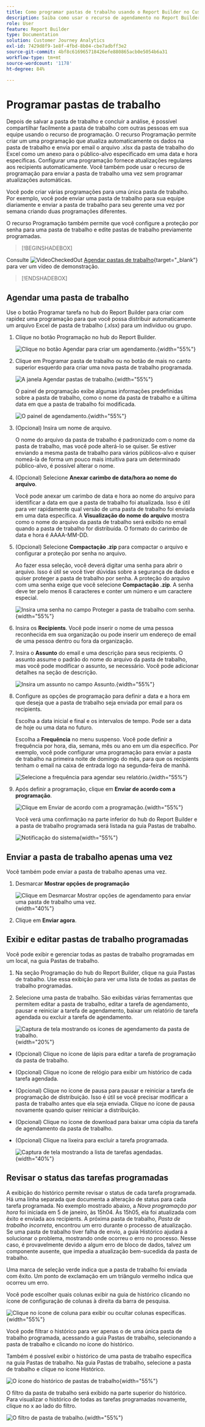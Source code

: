 ```yaml
---
title: Como programar pastas de trabalho usando o Report Builder no Customer Journey Analytics
description: Saiba como usar o recurso de agendamento no Report Builder
role: User
feature: Report Builder
type: Documentation
solution: Customer Journey Analytics
exl-id: 7429d8f9-1e8f-4fbd-8b04-cbe7adbff3e2
source-git-commit: 4bf8c616965718426efe880865acb0e5054b6a31
workflow-type: tm+mt
source-wordcount: '1178'
ht-degree: 84%

---
```


# Programar pastas de trabalho

Depois de salvar a pasta de trabalho e concluir a análise, é possível compartilhar facilmente a pasta de trabalho com outras pessoas em sua equipe usando o recurso de programação. O recurso Programação permite criar um uma programação que atualiza automaticamente os dados na pasta de trabalho e envia por email o arquivo .xlsx da pasta de trabalho do Excel como um anexo para o público-alvo especificado em uma data e hora específicas. Configurar uma programação fornece atualizações regulares aos recipients automaticamente. Você também pode usar o recurso de programação para enviar a pasta de trabalho uma vez sem programar atualizações automáticas.

Você pode criar várias programações para uma única pasta de trabalho. Por exemplo, você pode enviar uma pasta de trabalho para sua equipe diariamente e enviar a pasta de trabalho para seu gerente uma vez por semana criando duas programações diferentes.

O recurso Programação também permite que você configure a proteção por senha para uma pasta de trabalho e edite pastas de trabalho previamente programadas.


>[!BEGINSHADEBOX]

Consulte ![VideoCheckedOut](/help/assets/icons/VideoCheckedOut.svg) [Agendar pastas de trabalho](https://video.tv.adobe.com/v/3413079/?quality=12&learn=on){target="_blank"} para ver um vídeo de demonstração.

>[!ENDSHADEBOX]


## Agendar uma pasta de trabalho

Use o botão Programar tarefa no hub do Report Builder para criar com rapidez uma programação para que você possa distribuir automaticamente um arquivo Excel de pasta de trabalho (.xlsx) para um indivíduo ou grupo.

1. Clique no botão Programação no hub do Report Builder.

   ![Clique no botão Agendar para criar um agendamento.](./assets/schedule-button.png){width="55%"}

1. Clique em Programar pasta de trabalho ou no botão de mais no canto superior esquerdo para criar uma nova pasta de trabalho programada.

   ![A janela Agendar pastas de trabalho.](./assets/schedule-workbook.png){width="55%"}

   O painel de programação exibe algumas informações predefinidas sobre a pasta de trabalho, como o nome da pasta de trabalho e a última data em que a pasta de trabalho foi modificada.

   ![O painel de agendamento.](./assets/schedule-pane.png){width="55%"}

1. (Opcional) Insira um nome de arquivo.

   O nome do arquivo da pasta de trabalho é padronizado com o nome da pasta de trabalho, mas você pode alterá-lo se quiser. Se estiver enviando a mesma pasta de trabalho para vários públicos-alvo e quiser nomeá-la de forma um pouco mais intuitiva para um determinado público-alvo, é possível alterar o nome.

1. (Opcional) Selecione **Anexar carimbo de data/hora ao nome do arquivo**.

   Você pode anexar um carimbo de data e hora ao nome do arquivo para identificar a data em que a pasta de trabalho foi atualizada. Isso é útil para ver rapidamente qual versão de uma pasta de trabalho foi enviada em uma data específica. A **Visualização do nome do arquivo** mostra como o nome do arquivo da pasta de trabalho será exibido no email quando a pasta de trabalho for distribuída. O formato do carimbo de data e hora é AAAA-MM-DD.

1. (Opcional) Selecione **Compactação .zip** para compactar o arquivo e configurar a proteção por senha no arquivo.

   Ao fazer essa seleção, você deverá digitar uma senha para abrir o arquivo. Isso é útil se você tiver dúvidas sobre a segurança de dados e quiser proteger a pasta de trabalho por senha. A proteção do arquivo com uma senha exige que você selecione **Compactação .zip**. A senha deve ter pelo menos 8 caracteres e conter um número e um caractere especial.

   ![Insira uma senha no campo Proteger a pasta de trabalho com senha.](./assets/zip-compression.png){width="55%"}

1. Insira os **Recipients**. Você pode inserir o nome de uma pessoa reconhecida em sua organização ou pode inserir um endereço de email de uma pessoa dentro ou fora da organização.

1. Insira o **Assunto** do email e uma descrição para seus recipients. O assunto assume o padrão do nome do arquivo da pasta de trabalho, mas você pode modificar o assunto, se necessário. Você pode adicionar detalhes na seção de descrição.

   ![Insira um assunto no campo Assunto.](./assets/recipients-subject.png){width="55%"}

1. Configure as opções de programação para definir a data e a hora em que deseja que a pasta de trabalho seja enviada por email para os recipients.

   Escolha a data inicial e final e os intervalos de tempo. Pode ser a data de hoje ou uma data no futuro.

   Escolha a **Frequência** no menu suspenso. Você pode definir a frequência por hora, dia, semana, mês ou ano em um dia específico. Por exemplo, você pode configurar uma programação para enviar a pasta de trabalho na primeira noite de domingo do mês, para que os recipients tenham o email na caixa de entrada logo na segunda-feira de manhã.

   ![Selecione a frequência para agendar seu relatório.](./assets/frequency.png){width="55%"}

1. Após definir a programação, clique em **Enviar de acordo com a programação**.

   ![Clique em Enviar de acordo com a programação.](./assets/send-on-schedule.png){width="55%"}

   Você verá uma confirmação na parte inferior do hub do Report Builder e a pasta de trabalho programada será listada na guia Pastas de trabalho.

   ![Notificação do sistema](./assets/confirmation-toast.png){width="55%"}

## Enviar a pasta de trabalho apenas uma vez

Você também pode enviar a pasta de trabalho apenas uma vez.

1. Desmarcar **Mostrar opções de programação**

   ![Clique em Desmarcar Mostrar opções de agendamento para enviar uma pasta de trabalho uma vez.](./assets/send-now.png){width="40%"}

1. Clique em **Enviar agora**.

## Exibir e editar pastas de trabalho programadas

Você pode exibir e gerenciar todas as pastas de trabalho programadas em um local, na guia Pastas de trabalho.

1. Na seção Programação do hub do Report Builder, clique na guia Pastas de trabalho. Use essa exibição para ver uma lista de todas as pastas de trabalho programadas.

1. Selecione uma pasta de trabalho. São exibidas várias ferramentas que permitem editar a pasta de trabalho, editar a tarefa de agendamento, pausar e reiniciar a tarefa de agendamento, baixar um relatório de tarefa agendada ou excluir a tarefa de agendamento.

   ![Captura de tela mostrando os ícones de agendamento da pasta de trabalho.](./assets/schedule-icons.png){width="20%"}

* (Opcional) Clique no ícone de lápis para editar a tarefa de programação da pasta de trabalho.

* (Opcional) Clique no ícone de relógio para exibir um histórico de cada tarefa agendada.

* (Opcional) Clique no ícone de pausa para pausar e reiniciar a tarefa de programação de distribuição. Isso é útil se você precisar modificar a pasta de trabalho antes que ela seja enviada. Clique no ícone de pausa novamente quando quiser reiniciar a distribuição.

* (Opcional) Clique no ícone de download para baixar uma cópia da tarefa de agendamento da pasta de trabalho.

* (Opcional) Clique na lixeira para excluir a tarefa programada.

  ![Captura de tela mostrando a lista de tarefas agendadas.](./assets/selected-workbook.png){width="40%"}

## Revisar o status das tarefas programadas

A exibição do histórico permite revisar o status de cada tarefa programada. Há uma linha separada que documenta a alteração de status para cada tarefa programada. No exemplo mostrado abaixo, a *Nova programação por hora* foi iniciada em 5 de janeiro, às 15h04. Às 15h05, ela foi atualizada com êxito e enviada aos recipients. A próxima pasta de trabalho, *Pasta de trabalho incorreta*, encontrou um erro durante o processo de atualização. Se uma pasta de trabalho tiver falha de envio, a guia Histórico ajudará a solucionar o problema, mostrando onde ocorreu o erro no processo. Nesse caso, é provavelmente devido a algum erro de bloco de dados, talvez um componente ausente, que impedia a atualização bem-sucedida da pasta de trabalho.

Uma marca de seleção verde indica que a pasta de trabalho foi enviada com êxito. Um ponto de exclamação em um triângulo vermelho indica que ocorreu um erro.

Você pode escolher quais colunas exibir na guia de histórico clicando no ícone de configuração de colunas à direita da barra de pesquisa.

![Clique no ícone de coluna para exibir ou ocultar colunas específicas.](./assets/history.png){width="55%"}

Você pode filtrar o histórico para ver apenas o de uma única pasta de trabalho programada, acessando a guia Pastas de trabalho, selecionando a pasta de trabalho e clicando no ícone do histórico.

Também é possível exibir o histórico de uma pasta de trabalho específica na guia Pastas de trabalho. Na guia Pastas de trabalho, selecione a pasta de trabalho e clique no ícone Histórico.

![O ícone do histórico de pastas de trabalho](./assets/history2.png){width="55%"}

O filtro da pasta de trabalho será exibido na parte superior do histórico. Para visualizar o histórico de todas as tarefas programadas novamente, clique no x ao lado do filtro.

![O filtro de pasta de trabalho.](./assets/history3.png){width="55%"}
